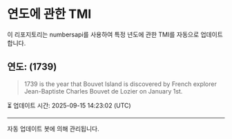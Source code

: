 
# 연도에 관한 TMI

이 리포지토리는 numbersapi를 사용하여 특정 년도에 관한 TMI를 자동으로 업데이트합니다.

## 연도: (1739)
> 1739 is the year that Bouvet Island is discovered by French explorer Jean-Baptiste Charles Bouvet de Lozier on January 1st.

⏳ 업데이트 시간: 2025-09-15 14:23:02 (UTC)

---
자동 업데이트 봇에 의해 관리됩니다.
